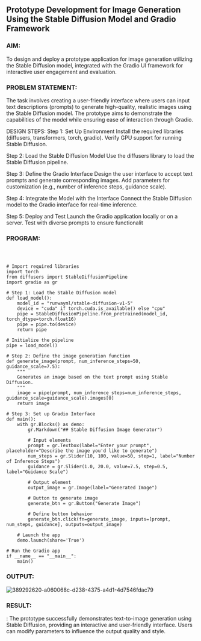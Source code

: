 ## Prototype Development for Image Generation Using the Stable Diffusion Model and Gradio Framework

### AIM:
To design and deploy a prototype application for image generation utilizing the Stable Diffusion model, integrated with the Gradio UI framework for interactive user engagement and evaluation.

### PROBLEM STATEMENT:
The task involves creating a user-friendly interface where users can input text descriptions (prompts) to generate high-quality, realistic images using the Stable Diffusion model. The prototype aims to demonstrate the capabilities of the model while ensuring ease of interaction through Gradio.

DESIGN STEPS:
Step 1: Set Up Environment
Install the required libraries (diffusers, transformers, torch, gradio). Verify GPU support for running Stable Diffusion.

Step 2: Load the Stable Diffusion Model
Use the diffusers library to load the Stable Diffusion pipeline.

Step 3: Define the Gradio Interface
Design the user interface to accept text prompts and generate corresponding images. Add parameters for customization (e.g., number of inference steps, guidance scale).

Step 4: Integrate the Model with the Interface
Connect the Stable Diffusion model to the Gradio interface for real-time inference.

Step 5: Deploy and Test
Launch the Gradio application locally or on a server. Test with diverse prompts to ensure functionalit
### PROGRAM:
```



# Import required libraries
import torch
from diffusers import StableDiffusionPipeline
import gradio as gr

# Step 1: Load the Stable Diffusion model
def load_model():
    model_id = "runwayml/stable-diffusion-v1-5"
    device = "cuda" if torch.cuda.is_available() else "cpu"
    pipe = StableDiffusionPipeline.from_pretrained(model_id, torch_dtype=torch.float16)
    pipe = pipe.to(device)
    return pipe

# Initialize the pipeline
pipe = load_model()

# Step 2: Define the image generation function
def generate_image(prompt, num_inference_steps=50, guidance_scale=7.5):
    """
    Generates an image based on the text prompt using Stable Diffusion.
    """
    image = pipe(prompt, num_inference_steps=num_inference_steps, guidance_scale=guidance_scale).images[0]
    return image

# Step 3: Set up Gradio Interface
def main():
    with gr.Blocks() as demo:
        gr.Markdown("## Stable Diffusion Image Generator")
        
        # Input elements
        prompt = gr.Textbox(label="Enter your prompt", placeholder="Describe the image you'd like to generate")
        num_steps = gr.Slider(10, 100, value=50, step=1, label="Number of Inference Steps")
        guidance = gr.Slider(1.0, 20.0, value=7.5, step=0.5, label="Guidance Scale")
        
        # Output element
        output_image = gr.Image(label="Generated Image")
        
        # Button to generate image
        generate_btn = gr.Button("Generate Image")
        
        # Define button behavior
        generate_btn.click(fn=generate_image, inputs=[prompt, num_steps, guidance], outputs=output_image)
    
    # Launch the app
    demo.launch(share='True')

# Run the Gradio app
if __name__ == "__main__":
    main()
```
### OUTPUT:
![389292620-a060068c-d238-4375-a4d1-4d7546fdac79](https://github.com/user-attachments/assets/1add466a-c161-4c19-8346-5babe7a7f5f7)


### RESULT:
:
The prototype successfully demonstrates text-to-image generation using Stable Diffusion, providing an interactive and user-friendly interface. Users can modify parameters to influence the output quality and style.
